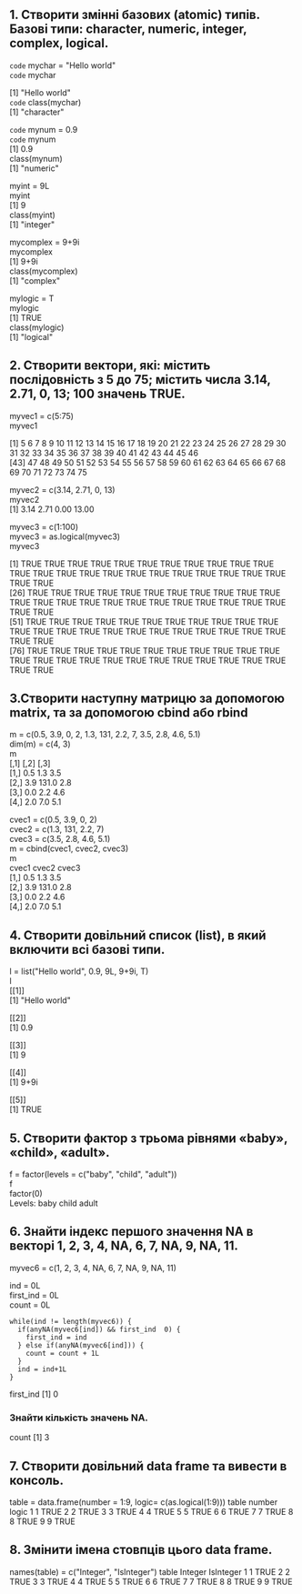 ## 1. Створити змінні базових (atomic) типів. Базові типи: character, numeric, integer, complex, logical.

`code` mychar = "Hello world"  
`code` mychar  

[1] "Hello world"  
`code` class(mychar)  
[1] "character"  
 
`code` mynum = 0.9  
`code` mynum  
[1] 0.9  
class(mynum)  
[1] "numeric"  
 
myint = 9L  
myint  
[1] 9  
class(myint)  
[1] "integer"  
 
mycomplex = 9+9i  
mycomplex  
[1] 9+9i  
class(mycomplex)  
[1] "complex"  
 
mylogic = T  
mylogic  
[1] TRUE  
class(mylogic)  
[1] "logical"  
 
## 2. Створити вектори, які: містить послідовність з 5 до 75; містить числа 3.14, 2.71, 0, 13; 100 значень TRUE.
 
myvec1 = c(5:75)  
myvec1  

[1]  5  6  7  8  9 10 11 12 13 14 15 16 17 18 19 20 21 22 23 24 25 26 27 28 29 30 31 32 33 34 35 36 37 38 39 40 41 42 43 44 45 46  
[43] 47 48 49 50 51 52 53 54 55 56 57 58 59 60 61 62 63 64 65 66 67 68 69 70 71 72 73 74 75  
 
myvec2 = c(3.14, 2.71, 0, 13)  
myvec2  
[1]  3.14  2.71  0.00 13.00  
 
myvec3 = c(1:100)  
myvec3 = as.logical(myvec3)  
myvec3  

[1] TRUE TRUE TRUE TRUE TRUE TRUE TRUE TRUE TRUE TRUE TRUE TRUE TRUE TRUE TRUE TRUE TRUE TRUE TRUE TRUE TRUE TRUE TRUE TRUE TRUE  
[26] TRUE TRUE TRUE TRUE TRUE TRUE TRUE TRUE TRUE TRUE TRUE TRUE TRUE TRUE TRUE TRUE TRUE TRUE TRUE TRUE TRUE TRUE TRUE TRUE TRUE  
[51] TRUE TRUE TRUE TRUE TRUE TRUE TRUE TRUE TRUE TRUE TRUE TRUE TRUE TRUE TRUE TRUE TRUE TRUE TRUE TRUE TRUE TRUE TRUE TRUE TRUE  
[76] TRUE TRUE TRUE TRUE TRUE TRUE TRUE TRUE TRUE TRUE TRUE TRUE TRUE TRUE TRUE TRUE TRUE TRUE TRUE TRUE TRUE TRUE TRUE TRUE TRUE  
 
## 3.Створити наступну матрицю за допомогою matrix, та за допомогою cbind або rbind

m = c(0.5, 3.9, 0, 2, 1.3, 131, 2.2, 7, 3.5, 2.8, 4.6, 5.1)  
dim(m) = c(4, 3)   
m  
     [,1]  [,2] [,3]  
[1,]  0.5   1.3  3.5  
[2,]  3.9 131.0  2.8  
[3,]  0.0   2.2  4.6  
[4,]  2.0   7.0  5.1  
 
cvec1 = c(0.5, 3.9, 0, 2)  
cvec2 = c(1.3, 131, 2.2, 7)  
cvec3 = c(3.5, 2.8, 4.6, 5.1)  
m = cbind(cvec1, cvec2, cvec3)  
m  
     cvec1 cvec2 cvec3  
[1,]   0.5   1.3   3.5  
[2,]   3.9 131.0   2.8  
[3,]   0.0   2.2   4.6  
[4,]   2.0   7.0   5.1  
 
## 4. Створити довільний список (list), в який включити всі базові типи.
l = list("Hello world", 0.9, 9L, 9+9i, T)  
l  
[[1]]  
[1] "Hello world"  

[[2]]  
[1] 0.9  

[[3]]  
[1] 9  

[[4]]  
[1] 9+9i  

[[5]]  
[1] TRUE  

 
## 5. Створити фактор з трьома рівнями «baby», «child», «adult».
f = factor(levels = c("baby", "child", "adult"))  
f  
factor(0)  
Levels: baby child adult  
 
## 6. Знайти індекс першого значення NA в векторі 1, 2, 3, 4, NA, 6, 7, NA, 9, NA, 11. 
 
myvec6 = c(1, 2, 3, 4, NA, 6, 7, NA, 9, NA, 11)  
 
 ind = 0L  
 first_ind = 0L  
 count = 0L  
 ```
 while(ind != length(myvec6)) {
   if(anyNA(myvec6[ind]) && first_ind  0) {
     first_ind = ind
   } else if(anyNA(myvec6[ind])) {
     count = count + 1L
   }
   ind = ind+1L
 }
 ```
 first_ind
[1] 0

### Знайти кількість значень NA.
 count
[1] 3
 
## 7. Створити довільний data frame та вивести в консоль.
 table = data.frame(number = 1:9, logic= c(as.logical(1:9)))
 table
  number logic
1      1  TRUE
2      2  TRUE
3      3  TRUE
4      4  TRUE
5      5  TRUE
6      6  TRUE
7      7  TRUE
8      8  TRUE
9      9  TRUE

## 8. Змінити імена стовпців цього data frame.
 names(table) = c("Integer", "IsInteger")
 table
  Integer IsInteger
1       1      TRUE
2       2      TRUE
3       3      TRUE
4       4      TRUE
5       5      TRUE
6       6      TRUE
7       7      TRUE
8       8      TRUE
9       9      TRUE
